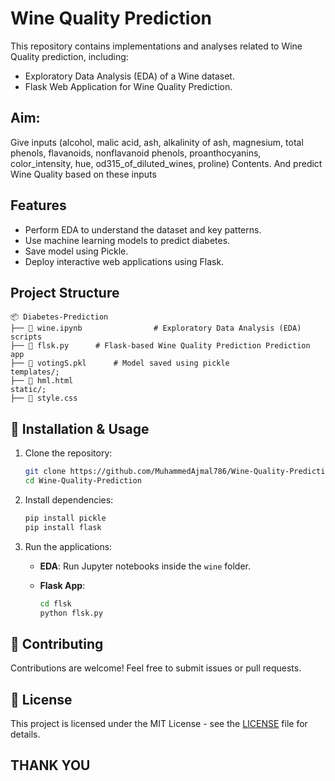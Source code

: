 # Wine Quality Prediction

This repository contains implementations and analyses related to Wine Quality prediction, including:

- Exploratory Data Analysis (EDA) of a Wine dataset.
- Flask Web Application for Wine Quality Prediction.

## Aim: 
Give inputs (alcohol, malic acid, ash, alkalinity of ash, magnesium, total phenols, flavanoids, nonflavanoid phenols, proanthocyanins, color_intensity, hue, od315_of_diluted_wines, proline) Contents. 
And predict Wine Quality based on these inputs
## Features
- Perform EDA to understand the dataset and key patterns.
- Use machine learning models to predict diabetes.
- Save model using Pickle.
- Deploy interactive web applications using Flask.
##  Project Structure
```
📦 Diabetes-Prediction
├── 📂 wine.ipynb                # Exploratory Data Analysis (EDA) scripts
├── 📂 flsk.py      # Flask-based Wine Quality Prediction Prediction app
├── 📂 votingS.pkl      # Model saved using pickle
templates/;
├── 📂 hml.html
static/;
├── 📂 style.css
```
## 🚀 Installation & Usage

1. Clone the repository:
   ```bash
   git clone https://github.com/MuhammedAjmal786/Wine-Quality-Prediction.git
   cd Wine-Quality-Prediction
   ```

2. Install dependencies:
   ```bash
   pip install pickle
   pip install flask
   ```

3. Run the applications:
   - **EDA**: Run Jupyter notebooks inside the `wine` folder.
     
   - **Flask App**:
     ```bash
     cd flsk
     python flsk.py
     ```

## 🤝 Contributing
Contributions are welcome! Feel free to submit issues or pull requests.

## 📜 License
This project is licensed under the MIT License - see the [LICENSE](LICENSE) file for details.

## THANK YOU

